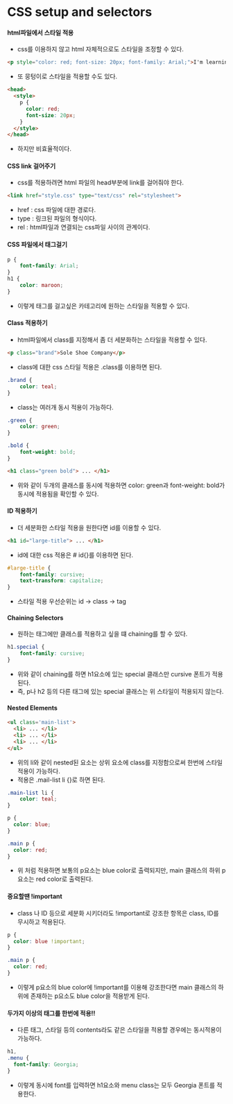 # CSS setup and selectors



####  html파일에서 스타일 적용

* css를 이용하지 않고 html 자체적으로도 스타일을 조정할 수 있다.

```html
<p style="color: red; font-size: 20px; font-family: Arial;">I'm learning to code!</p>
```

* 또 뭉텅이로 스타일을 적용할 수도 있다.

```html
<head>
  <style>
    p {
      color: red;
      font-size: 20px;
    }
  </style>
</head>
```

* 하지만 비효율적이다.

#### 

#### CSS link 걸어주기

- css를 적용하려면 html 파일의 head부분에 link를 걸어줘야 한다.

```html
<link href="style.css" type="text/css" rel="stylesheet">
```

- href : css 파일에 대한 경로다.
- type : 링크된 파일의 형식이다.
- rel : html파일과 연결되는 css파일 사이의 관계이다.



#### CSS 파일에서 태그걸기

```css
p {
    font-family: Arial;
}
h1 {
    color: maroon;
}
```

* 이렇게 태그를 걸고싶은 카테고리에 원하는 스타일을 적용할 수 있다.



#### Class 적용하기

* html파일에서 class를 지정해서 좀 더 세분화하는 스타일을 적용할 수 있다.

```html
<p class="brand">Sole Shoe Company</p>
```

* class에 대한 css 스타일 적용은 .class를 이용하면 된다.

```css
.brand {
    color: teal;
}
```

* class는 여러개 동시 적용이 가능하다.

```css
.green {
    color: green;
}

.bold {
    font-weight: bold;
}
```

```html
<h1 class="green bold"> ... </h1>
```

* 위와 같이 두개의 클래스를 동시에 적용하면 color: green과 font-weight: bold가 동시에 적용됨을 확인할 수 있다.



#### ID 적용하기

* 더 세분화한 스타일 적용을 원한다면 id를 이용할 수 있다.

```html
<h1 id="large-title"> ... </h1>
```

* id에 대한 css 적용은 # id{}를 이용하면 된다.

```css
#large-title {
    font-family: cursive;
	text-transform: capitalize;
}
```

* 스타일 적용 우선순위는 id -> class -> tag



#### Chaining Selectors

* 원하는 태그에만 클래스를 적용하고 싶을 떄 chaining를 할 수 있다.

```css
h1.special {
	font-family: cursive;
}
```

* 위와 같이 chaining를 하면 h1요소에 있는 special 클래스만 cursive 폰트가 적용된다.
* 즉, p나 h2 등의 다른 태그에 있는 special 클래스는 위 스타일이 적용되지 않는다.



#### Nested Elements

```html
<ul class='main-list'>
  <li> ... </li>
  <li> ... </li>
  <li> ... </li>
</ul>
```

* 위의 li와 같이 nested된 요소는 상위 요소에 class를 지정함으로써 한번에 스타일 적용이 가능하다.
* 적용은 .mail-list li {}로 하면 된다.

```css
.main-list li {
	color: teal;
}
```

```css
p {
  color: blue;
}

.main p {
  color: red;
}
```

* 위 처럼 적용하면 보통의 p요소는 blue color로 출력되지만, main 클래스의 하위 p요소는 red color로 출력된다.



#### 중요할땐 !important

* class 나 ID 등으로 세분화 시키더라도 !important로 강조한 항목은 class, ID를 무시하고 적용된다.

```css
p {
  color: blue !important;
}

.main p {
  color: red;
}
```

* 이렇게 p요소의 blue color에 !important를 이용해 강조한다면 main 클래스의 하위에 존재하는 p요소도 blue color을 적용받게 된다.



#### 두가지 이상의 태그를 한번에 적용!!

* 다른 태그, 스타일 등의 contents라도 같은 스타일을 적용할 경우에는 동시적용이 가능하다.

```css
h1, 
.menu {
  font-family: Georgia;
}
```

* 이렇게 동시에 font를 입력하면 h1요소와 menu class는 모두 Georgia 폰트를 적용한다.



